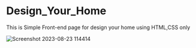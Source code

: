 # Design_Your_Home
This is Simple Front-end page for design your home using HTML,CSS only 


![Screenshot 2023-08-23 114414](https://github.com/adityagunale/Design_Your_Home/assets/121552299/c6fad923-f88a-4078-b199-a57cc897bb5e)
